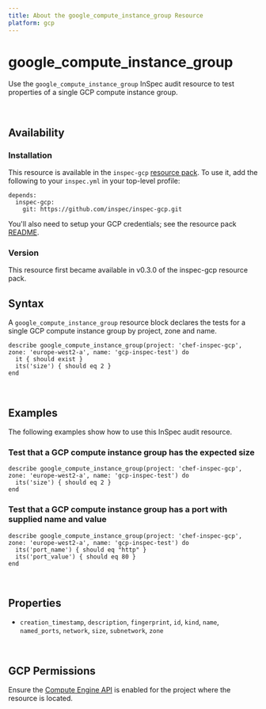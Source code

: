 ```yaml
---
title: About the google_compute_instance_group Resource
platform: gcp
---
```


# google\_compute\_instance\_group

Use the `google_compute_instance_group` InSpec audit resource to test properties of a single GCP compute instance group.

<br>

## Availability

### Installation

This resource is available in the `inspec-gcp` [resource pack](https://www.inspec.io/docs/reference/glossary/#resource-pack).  To use it, add the following to your `inspec.yml` in your top-level profile:

    depends:
      inspec-gcp:
        git: https://github.com/inspec/inspec-gcp.git

You'll also need to setup your GCP credentials; see the resource pack [README](https://github.com/inspec/inspec-gcp#prerequisites).

### Version

This resource first became available in v0.3.0 of the inspec-gcp resource pack.

## Syntax

A `google_compute_instance_group` resource block declares the tests for a single GCP compute instance group by project, zone and name.

    describe google_compute_instance_group(project: 'chef-inspec-gcp', zone: 'europe-west2-a', name: 'gcp-inspec-test') do
      it { should exist }
      its('size') { should eq 2 }
    end

<br>

## Examples

The following examples show how to use this InSpec audit resource.

### Test that a GCP compute instance group has the expected size

    describe google_compute_instance_group(project: 'chef-inspec-gcp', zone: 'europe-west2-a', name: 'gcp-inspec-test') do
      its('size') { should eq 2 }
    end

### Test that a GCP compute instance group has a port with supplied name and value

    describe google_compute_instance_group(project: 'chef-inspec-gcp', zone: 'europe-west2-a', name: 'gcp-inspec-test') do
      its('port_name') { should eq "http" }
      its('port_value') { should eq 80 }
    end

<br>

## Properties

*  `creation_timestamp`, `description`, `fingerprint`, `id`, `kind`, `name`, `named_ports`, `network`, `size`, `subnetwork`, `zone`

<br>


## GCP Permissions

Ensure the [Compute Engine API](https://console.cloud.google.com/apis/library/compute.googleapis.com/) is enabled for the project where the resource is located.